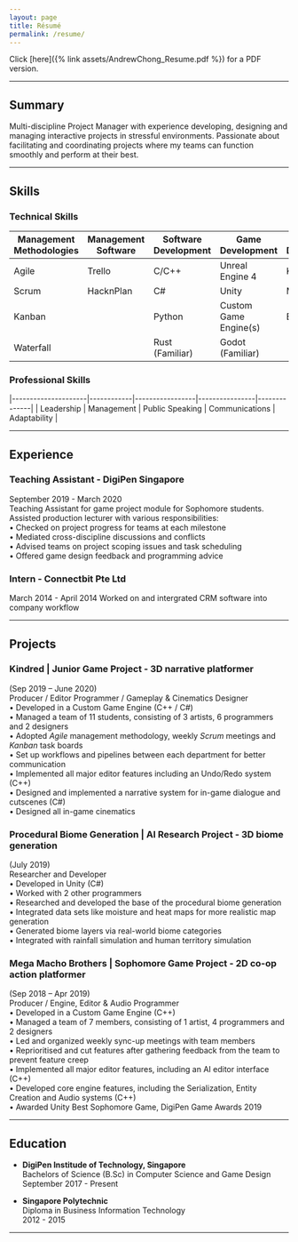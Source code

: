 ```yaml
---
layout: page
title: Résumé
permalink: /resume/
---
```


Click [here]({% link assets/AndrewChong_Resume.pdf %}) for a PDF version.

---

## **Summary**

Multi-discipline Project Manager with experience developing, designing and managing interactive projects in stressful environments. Passionate about facilitating and coordinating projects where my teams can function smoothly and perform at their best.

---

## **Skills**
### Technical Skills  

| Management Methodologies | Management Software | Software Development | Game Development | Art Development |
|--------------------------|---------------------|----------------------|------------------|-----------------|
| Agile                    | Trello              | C/C++                | Unreal Engine 4  | Krita           |
| Scrum                    | HacknPlan           | C#                   | Unity            | Maya            |
| Kanban                   |                     | Python               | Custom Game Engine(s) | Blender         |
| Waterfall                |                     | Rust (Familiar)      | Godot (Familiar) |                 |

### Professional Skills  

|---------------------|------------|-----------------|----------------|--------------|
| Leadership          | Management | Public Speaking | Communications | Adaptability |

---

## **Experience**

### Teaching Assistant - DigiPen Singapore
September 2019 - March 2020  
Teaching Assistant for game project module for Sophomore students.  
Assisted production lecturer with various responsibilities:  
• Checked on project progress for teams at each milestone  
• Mediated cross-discipline discussions and conflicts  
• Advised teams on project scoping issues and task scheduling  
• Offered game design feedback and programming advice 

### Intern - Connectbit Pte Ltd
March 2014 - April 2014
Worked on and intergrated CRM software into company workflow

---

## **Projects**

### Kindred | Junior Game Project - 3D narrative platformer  
(Sep 2019 – June 2020)  
Producer / Editor Programmer / Gameplay & Cinematics Designer  
• Developed in a Custom Game Engine (C++ / C#)  
• Managed a team of 11 students, consisting of 3 artists, 6 programmers and 2 designers  
• Adopted *Agile* management methodology, weekly *Scrum* meetings and *Kanban* task boards  
• Set up workflows and pipelines between each department for better communication  
• Implemented all major editor features including an Undo/Redo system (C++)  
• Designed and implemented a narrative system for in-game dialogue and cutscenes (C#)  
• Designed all in-game cinematics 
 
### Procedural Biome Generation | AI Research Project - 3D biome generation  
(July 2019)  
Researcher and Developer  
• Developed in Unity (C#)  
• Worked with 2 other programmers  
• Researched and developed the base of the procedural biome generation  
• Integrated data sets like moisture and heat maps for more realistic map generation  
• Generated biome layers via real-world biome categories  
• Integrated with rainfall simulation and human territory simulation 
 
### Mega Macho Brothers | Sophomore Game Project - 2D co-op action platformer  
(Sep 2018 – Apr 2019)  
Producer / Engine, Editor & Audio Programmer  
• Developed in a Custom Game Engine (C++)  
• Managed a team of 7 members, consisting of 1 artist, 4 programmers and 2 designers  
• Led and organized weekly sync-up meetings with team members  
• Reprioritised and cut features after gathering feedback from the team to prevent feature creep  
• Implemented all major editor features, including an AI editor interface (C++)  
• Developed core engine features, including the Serialization, Entity Creation and Audio systems (C++)  
• Awarded Unity Best Sophomore Game, DigiPen Game Awards 2019  

---

## **Education**
- **DigiPen Institude of Technology, Singapore**  
Bachelors of Science (B.Sc) in Computer Science and Game Design  
September 2017 - Present

- **Singapore Polytechnic**  
Diploma in Business Information Technology  
2012 - 2015

---